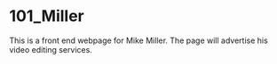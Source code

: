 # 101_Miller

This is a front end webpage for Mike Miller.  The page will advertise his video editing services.